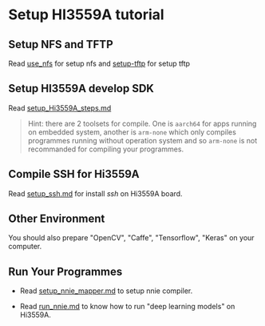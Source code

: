 # Setup HI3559A tutorial

## Setup NFS and TFTP

Read [use_nfs](./use_nfs.txt) for setup nfs and [setup-tftp](./setup-tftp.txt) for setup tftp

## Setup HI3559A develop SDK

Read [setup_Hi3559A_steps.md](./setup_Hi3559A_steps.md)

> Hint:
> there are 2 toolsets for compile. One is `aarch64` for apps running on embedded system, another is `arm-none` which only compiles programmes running without operation system and so `arm-none` is not recommanded for compiling your programmes.

## Compile SSH for Hi3559A

Read [setup_ssh.md](./setup_ssh) for install _ssh_ on Hi3559A board.

## Other Environment

You should also prepare "OpenCV", "Caffe", "Tensorflow", "Keras" on your computer.

## Run Your Programmes

* Read [setup_nnie_mapper.md](./setup_nnie_mapper.md) to setup nnie compiler.

* Read [run_nnie.md](./run_nnie.md) to know how to run "deep learning models" on Hi3559A.
